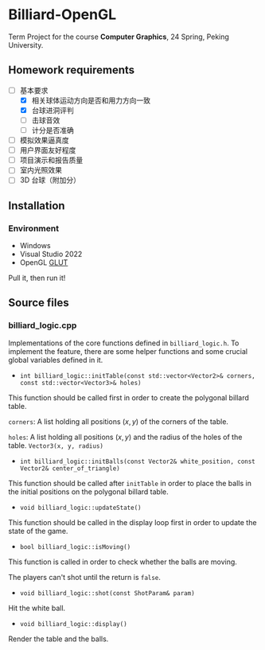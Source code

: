 # Billiard-OpenGL

Term Project for the course **Computer Graphics**, 24 Spring, Peking University.

## Homework requirements

- [ ] 基本要求
  - [x] 相关球体运动方向是否和用力方向一致
  - [x] 台球进洞评判
  - [ ] 击球音效
  - [ ] 计分是否准确
- [ ] 模拟效果逼真度
- [ ] 用户界面友好程度
- [ ] 项目演示和报告质量
- [ ] 室内光照效果
- [ ] 3D 台球（附加分）

## Installation

### Environment
- Windows
- Visual Studio 2022
- OpenGL <link>[GLUT](https://www.opengl.org/resources/libraries/glut/glutdlls37beta.zip)

Pull it, then run it!

## Source files

### billiard_logic.cpp

Implementations of the core functions defined in `billiard_logic.h`. To implement the feature, there are some helper functions and some crucial global variables defined in it.
- `int billiard_logic::initTable(const std::vector<Vector2>& corners, const std::vector<Vector3>& holes)`

This function should be called first in order to create the polygonal billard table.

`corners`: A list holding all positions $(x, y)$ of the corners of the table.

`holes`: A list holding all positions $(x, y)$ and the radius of the holes of the table. `Vector3(x, y, radius)`

- `int billiard_logic::initBalls(const Vector2& white_position, const Vector2& center_of_triangle)`

This function should be called after `initTable` in order to place the balls in the initial positions on the polygonal billard table.

- `void billiard_logic::updateState()`

This function should be called in the display loop first in order to update the state of the game.

- `bool billiard_logic::isMoving()`

This function is called in order to check whether the balls are moving.

The players can't shot until the return is `false`.

- `void billiard_logic::shot(const ShotParam& param)`

Hit the white ball.

- `void billiard_logic::display()`

Render the table and the balls.

